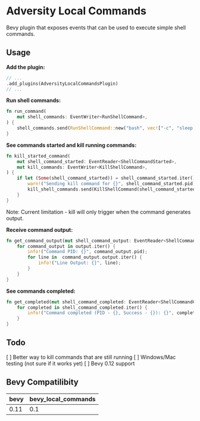 # Adversity Local Commands

Bevy plugin that exposes events that can be used to execute simple shell commands.

## Usage

**Add the plugin:**

```rust
// ...
.add_plugins(AdversityLocalCommandsPlugin)
// ...
```

**Run shell commands:**

```rust
fn run_command(
    mut shell_commands: EventWriter<RunShellCommand>,
) {
    shell_commands.send(RunShellCommand::new("bash", vec!["-c", "sleep 1 && echo slept"]));
}
```

**See commands started and kill running commands:**

```rust
fn kill_started_command(
    mut shell_command_started: EventReader<ShellCommandStarted>,
    mut kill_commands: EventWriter<KillShellCommand>,
) {
    if let (Some(shell_command_started)) = shell_command_started.iter().last() {
        warn!("Sending kill command for {}", shell_command_started.pid);
        kill_shell_commands.send(KillShellCommand(shell_command_started.pid));
    }
}
```

Note: Current limitation - kill will only trigger when the command generates output.

**Receive command output:**

```rust
fn get_command_output(mut shell_command_output: EventReader<ShellCommandOutput>) {
    for command_output in output.iter() {
        info!("Command PID: {}", command_output.pid);
        for line in  command_output.output.iter() {
            info!("Line Output: {}", line);
        }
    }
}
```

**See commands completed:**

```rust
fn get_completed(mut shell_command_completed: EventReader<ShellCommandCompleted>) {
    for completed in shell_command_completed.iter() {
        info!("Command completed (PID - {}, Success - {}): {}", completed.pid, completed.success, completed.command);
    }
}
```

## Todo

[ ] Better way to kill commands that are still running
[ ] Windows/Mac testing (not sure if it works yet)
[ ] Bevy 0.12 support


## Bevy Compatilibity

|bevy|bevy_local_commands|
|---|---|
|0.11|0.1|
